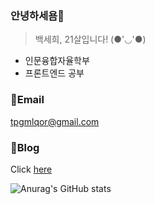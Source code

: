 ### 안녕하세욤👋
> 백세희, 21살입니다! (●'◡'●)
* 인문융합자율학부
* 프론트엔드 공부


### 📧Email
tpgmlqor@gmail.com

### 📑Blog
Click [here](https://velog.io/@baeksehee)


![Anurag's GitHub stats](https://github-readme-stats.vercel.app/api?username=baeksehee&show_icons=true&theme=default)
<!--
**baeksehee/baeksehee** is a ✨ _special_ ✨ repository because its `README.md` (this file) appears on your GitHub profile.

Here are some ideas to get you started:

- 🔭 I’m currently working on ...
- 🌱 I’m currently learning ...
- 👯 I’m looking to collaborate on ...
- 🤔 I’m looking for help with ...
- 💬 Ask me about ...
- 📫 How to reach me: ...
- 😄 Pronouns: ...
- ⚡ Fun fact: ...
-->
